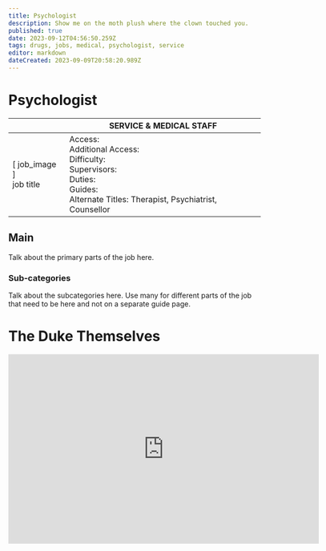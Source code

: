 ```yaml
---
title: Psychologist
description: Show me on the moth plush where the clown touched you.
published: true
date: 2023-09-12T04:56:50.259Z
tags: drugs, jobs, medical, psychologist, service
editor: markdown
dateCreated: 2023-09-09T20:58:20.989Z
---
```


# Psychologist

|                             | SERVICE & MEDICAL STAFF                                                                                   |
|-----------------------------|----------------------------------------------------------------------------------------------|
| \[ job_image ]<br>job title | Access:<br>Additional Access:<br>Difficulty:<br>Supervisors:<br>Duties:<br>Guides:<br>Alternate Titles: Therapist, Psychiatrist, Counsellor|

## Main 
Talk about the primary parts of the job here.


### Sub-categories
Talk about the subcategories here. Use many for different parts of the job that need to be here and not on a separate guide page.

# The Duke Themselves
<iframe src="https://player.twitch.tv/?channel=thedukeofook&parent=wiki.monkestation.com" frameborder="0" allowfullscreen="true" scrolling="no" height="378" width="620"></iframe>